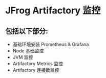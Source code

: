 # JFrog Artifactory 监控
## 包括以下部分:
- 基础环境安装 Prometheus & Grafana
- Node 基础监控
- JVM 监控
- Artifactory Metrics 监控
- Artifactory 连接数监控
